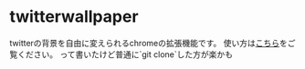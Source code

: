 # twitterwallpaper
twitterの背景を自由に変えられるchromeの拡張機能です。
使い方は[こちら]([https://github.com/Atotti/twitterwallpaper/releases/tag/1.0](https://github.com/Atotti/twitterwallpaper/releases)https://github.com/Atotti/twitterwallpaper/releases)をご覧ください。
って書いたけど普通に`git clone`した方が楽かも
